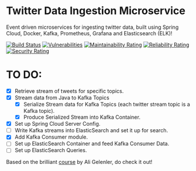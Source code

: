 # Twitter Data Ingestion Microservice
Event driven microservices for ingesting twitter data, built using Spring Cloud, Docker, Kafka, Prometheus, Grafana and Elasticsearch (ELK)!

[![Build Status](https://travis-ci.com/samanyu6/Data-Ingestion-Microservice.svg?branch=develop)](https://travis-ci.com/samanyu6/Data-Ingestion-Microservice)
[![Vulnerabilities](https://sonarcloud.io/api/project_badges/measure?project=samanyu6_Data-Ingestion-Microservice&metric=vulnerabilities)](https://sonarcloud.io/dashboard?id=samanyu6_Data-Ingestion-Microservice)
[![Maintainability Rating](https://sonarcloud.io/api/project_badges/measure?project=samanyu6_Data-Ingestion-Microservice&metric=sqale_rating)](https://sonarcloud.io/dashboard?id=samanyu6_Data-Ingestion-Microservice)
[![Reliability Rating](https://sonarcloud.io/api/project_badges/measure?project=samanyu6_Data-Ingestion-Microservice&metric=reliability_rating)](https://sonarcloud.io/dashboard?id=samanyu6_Data-Ingestion-Microservice)
[![Security Rating](https://sonarcloud.io/api/project_badges/measure?project=samanyu6_Data-Ingestion-Microservice&metric=security_rating)](https://sonarcloud.io/dashboard?id=samanyu6_Data-Ingestion-Microservice)

# TO DO:

- [x] Retrieve stream of tweets for specific topics.
- [x] Stream data from Java to Kafka Topics 
  - [x] Serialize Stream data for Kafka Topics (each twitter stream topic is a Kafka topic).
  - [x] Produce Serialized Stream into Kafka Container.
- [x] Set up Spring Cloud Server Config.
- [ ]  Write Kafka streams into ElasticSearch and set it up for search.
  - [x] Add Kafka Consumer module.
  - [ ] Set up ElasticSearch Container and feed Kafka Consumer Data.
  - [ ] Set up ElasticSearch Queries.

Based on the brilliant [course](https://www.udemy.com/course/event-driven-microservices-spring-boot-kafka-and-elasticsearch/) by Ali Gelenler, do check it out!
